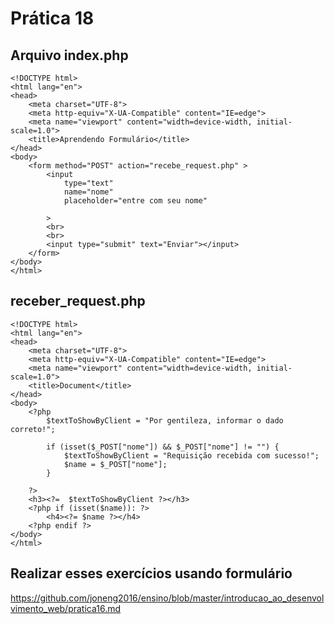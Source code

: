 # Prática 18

## Arquivo index.php

```
<!DOCTYPE html>
<html lang="en">
<head>
    <meta charset="UTF-8">
    <meta http-equiv="X-UA-Compatible" content="IE=edge">
    <meta name="viewport" content="width=device-width, initial-scale=1.0">
    <title>Aprendendo Formulário</title>
</head>
<body>
    <form method="POST" action="recebe_request.php" >
        <input 
            type="text"
            name="nome"
            placeholder="entre com seu nome"
            
        >
        <br>
        <br>        
        <input type="submit" text="Enviar"></input>
    </form>
</body>
</html>
```



## receber_request.php
```
<!DOCTYPE html>
<html lang="en">
<head>
    <meta charset="UTF-8">
    <meta http-equiv="X-UA-Compatible" content="IE=edge">
    <meta name="viewport" content="width=device-width, initial-scale=1.0">
    <title>Document</title>
</head>
<body>
    <?php
        $textToShowByClient = "Por gentileza, informar o dado correto!";

        if (isset($_POST["nome"]) && $_POST["nome"] != "") {            
            $textToShowByClient = "Requisição recebida com sucesso!";         
            $name = $_POST["nome"];
        }

    ?>
    <h3><?=  $textToShowByClient ?></h3>
    <?php if (isset($name)): ?>
        <h4><?= $name ?></h4>
    <?php endif ?>
</body>
</html>
```


## Realizar esses exercícios usando formulário

https://github.com/joneng2016/ensino/blob/master/introducao_ao_desenvolvimento_web/pratica16.md
